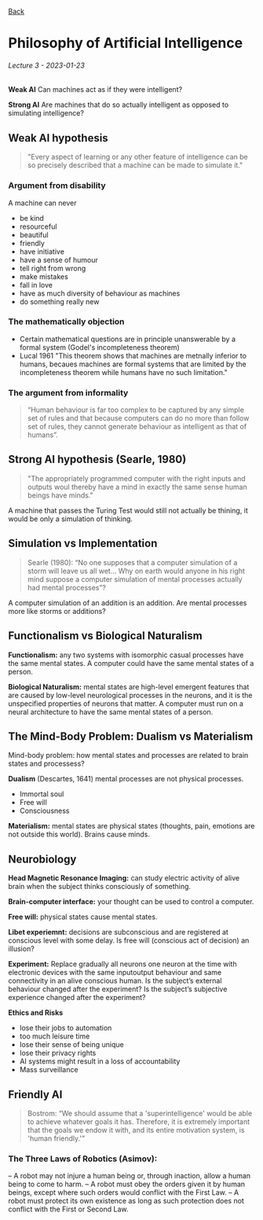 [Back](./readme.md)
# Philosophy of Artificial Intelligence
###### Lecture 3 - 2023-01-23
**Weak AI** Can machines act as if they were intelligent?

**Strong AI** Are machines that do so actually intelligent as opposed to simulating intelligence?

## Weak AI hypothesis

> "Every aspect of learning or any other feature of intelligence can be so precisely described that a machine can be made to simulate it."

### Argument from disability

A machine can never
- be kind
- resourceful
- beautiful
- friendly
- have initiative
- have a sense of humour
- tell right from wrong
- make mistakes
- fall in love
- have as much diversity of behaviour as machines
- do something really new

### The mathematically objection
- Certain mathematical questions are in principle unanswerable by a formal system (Godel's incompleteness theorem)
- Lucal 1961 "This theorem shows that machines are metnally inferior to humans, becaues machines are formal systems that are limited by the incompleteness theorem while humans have no such limitation."

### The argument from informality
> “Human behaviour is far too complex to be captured by any simple set of rules and that because computers can do no more than follow set of rules, they cannot generate behaviour as intelligent as that of humans”.

## Strong AI hypothesis (Searle, 1980)
> "The appropriately programmed computer with the right inputs and outputs woul thereby have a mind in exactly the same sense human beings have minds."

A machine that passes the Turing Test would still not actually be thining, it would be only a simulation of thinking.

## Simulation vs Implementation
> Searle (1980): “No one supposes that a computer simulation of a storm will leave us all wet… Why on earth would anyone in his right mind suppose a computer simulation of mental processes actually had mental processes”?

A computer simulation of an addition is an addition. Are mental processes more like storms or additions?

## Functionalism vs Biological Naturalism
**Functionalism:** any two systems with isomorphic casual processes have the same mental states. A computer could have the same mental states of a person.

**Biological Naturalism:** mental states are high-level emergent features that are caused by low-level neurological processes in the neurons, and it is the unspecified properties of neurons that matter. A computer must run on a neural architecture to have the same mental states of a person.

## The Mind-Body Problem: Dualism vs Materialism
Mind-body problem: how mental states and processes are related to brain states and processess?

**Dualism** (Descartes, 1641) mental processes are not physical processes.
- Immortal soul
- Free will
- Consciousness

**Materialism:** mental states are physical states (thoughts, pain, emotions are not outside this world). Brains cause minds.

## Neurobiology

**Head Magnetic Resonance Imaging:** can study electric activity of alive brain when the subject thinks consciously of something.

**Brain-computer interface:** your thought can be used to control a computer.

**Free will:** physical states cause mental states.

**Libet experiemnt:** decisions are subconscious and are registered at conscious level with some delay. Is free will (conscious act of decision) an illusion?


**Experiment:** Replace gradually all neurons one neuron at the time with electronic devices with the same inputoutput behaviour and same connectivity in an alive conscious human. Is the subject’s external behaviour changed after the experiment? Is the subject’s subjective experience changed after the experiment?

**Ethics and Risks**
- lose their jobs to automation
- too much leisure time
- lose their sense of being unique
- lose their privacy rights
- AI systems might result in a loss of accountability
- Mass surveillance

## Friendly AI
> Bostrom: “We should assume that a 'superintelligence' would be able to achieve whatever goals it has. Therefore, it is extremely important that the goals we endow it with, and its entire motivation system, is 'human friendly.'”

### The Three Laws of Robotics (Asimov):
– A robot may not injure a human being or, through inaction, allow a human being to come to harm.
– A robot must obey the orders given it by human beings, except where such orders would conflict with the First Law.
– A robot must protect its own existence as long as such protection does not conflict with the First or Second Law.


